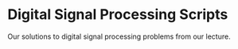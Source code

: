 # Digital Signal Processing Scripts
Our solutions to digital signal processing problems from our lecture.
